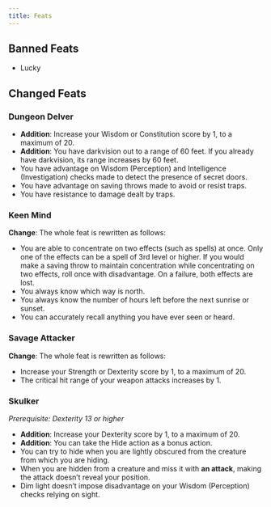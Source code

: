 ```yaml
---
title: Feats
---
```


## Banned Feats
- Lucky

## Changed Feats

### Dungeon Delver
- **Addition**: Increase your Wisdom or Constitution score by 1, to a maximum of 20.
- **Addition**: You have darkvision out to a range of 60 feet. If you already have darkvision, its range increases by 60 feet.
- You have advantage on Wisdom (Perception) and Intelligence (Investigation) checks made to detect the presence of secret doors.
- You have advantage on saving throws made to avoid or resist traps.
- You have resistance to damage dealt by traps.

### Keen Mind
**Change**: The whole feat is rewritten as follows:
- You are able to concentrate on two effects (such as spells) at once. Only one of the effects can be a spell of 3rd level or higher. If you would make a saving throw to maintain concentration while concentrating on two effects, roll once with disadvantage. On a failure, both effects are lost.
- You always know which way is north.
- You always know the number of hours left before the next sunrise or sunset.
- You can accurately recall anything you have ever seen or heard.

### Savage Attacker
**Change**: The whole feat is rewritten as follows:
- Increase your Strength or Dexterity score by 1, to a maximum of 20.
- The critical hit range of your weapon attacks increases by 1.

### Skulker
*Prerequisite: Dexterity 13 or higher*
- **Addition**: Increase your Dexterity score by 1, to a maximum of 20.
- **Addition**: You can take the Hide action as a bonus action.
- You can try to hide when you are lightly obscured from the creature from which you are hiding.
- When you are hidden from a creature and miss it with **an attack**, making the attack doesn’t reveal your position.
- Dim light doesn’t impose disadvantage on your Wisdom (Perception) checks relying on sight.


